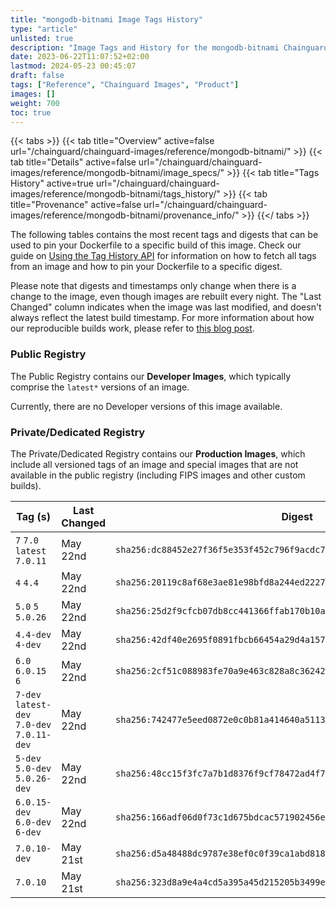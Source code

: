 ```yaml
---
title: "mongodb-bitnami Image Tags History"
type: "article"
unlisted: true
description: "Image Tags and History for the mongodb-bitnami Chainguard Image"
date: 2023-06-22T11:07:52+02:00
lastmod: 2024-05-23 00:45:07
draft: false
tags: ["Reference", "Chainguard Images", "Product"]
images: []
weight: 700
toc: true
---
```


{{< tabs >}}
{{< tab title="Overview" active=false url="/chainguard/chainguard-images/reference/mongodb-bitnami/" >}}
{{< tab title="Details" active=false url="/chainguard/chainguard-images/reference/mongodb-bitnami/image_specs/" >}}
{{< tab title="Tags History" active=true url="/chainguard/chainguard-images/reference/mongodb-bitnami/tags_history/" >}}
{{< tab title="Provenance" active=false url="/chainguard/chainguard-images/reference/mongodb-bitnami/provenance_info/" >}}
{{</ tabs >}}

The following tables contains the most recent tags and digests that can be used to pin your Dockerfile to a specific build of this image. Check our guide on [Using the Tag History API](/chainguard/chainguard-images/using-the-tag-history-api/) for information on how to fetch all tags from an image and how to pin your Dockerfile to a specific digest.

Please note that digests and timestamps only change when there is a change to the image, even though images are rebuilt every night. The "Last Changed" column indicates when the image was last modified, and doesn't always reflect the latest build timestamp. For more information about how our reproducible builds work, please refer to [this blog post](https://www.chainguard.dev/unchained/reproducing-chainguards-reproducible-image-builds).

### Public Registry
The Public Registry contains our **Developer Images**, which typically comprise the `latest*` versions of an image.

Currently, there are no Developer versions of this image available.

### Private/Dedicated Registry
The Private/Dedicated Registry contains our **Production Images**, which include all versioned tags of an image and special images that are not available in the public registry (including FIPS images and other custom builds).

| Tag (s)                                      | Last Changed | Digest                                                                    |
|----------------------------------------------|--------------|---------------------------------------------------------------------------|
|  `7` `7.0` `latest` `7.0.11`                 | May 22nd     | `sha256:dc88452e27f36f5e353f452c796f9acdc7ff28cbaee280816e507cdb6f0070ce` |
|  `4` `4.4`                                   | May 22nd     | `sha256:20119c8af68e3ae81e98bfd8a244ed222775e35ae6bbef58338745738cddb42d` |
|  `5.0` `5` `5.0.26`                          | May 22nd     | `sha256:25d2f9cfcb07db8cc441366ffab170b10ae30bf2ee5757b85e7e26a83fbd8f12` |
|  `4.4-dev` `4-dev`                           | May 22nd     | `sha256:42df40e2695f0891fbcb66454a29d4a1574e5d5710e351cd51305d859dff78dd` |
|  `6.0` `6.0.15` `6`                          | May 22nd     | `sha256:2cf51c088983fe70a9e463c828a8c3624253cfbd43a823f56b8972bf1038a477` |
|  `7-dev` `latest-dev` `7.0-dev` `7.0.11-dev` | May 22nd     | `sha256:742477e5eed0872e0c0b81a414640a51135dc589940614445f490edeb1a33c1c` |
|  `5-dev` `5.0-dev` `5.0.26-dev`              | May 22nd     | `sha256:48cc15f3fc7a7b1d8376f9cf78472ad4f72abcee758ed5a130d7b96192a34c00` |
|  `6.0.15-dev` `6.0-dev` `6-dev`              | May 22nd     | `sha256:166adf06d0f73c1d675bdcac571902456e82918004f031ddc393ed456b018a4d` |
|  `7.0.10-dev`                                | May 21st     | `sha256:d5a48488dc9787e38ef0c0f39ca1abd8184f1b0c9118796bc6e70501278691dc` |
|  `7.0.10`                                    | May 21st     | `sha256:323d8a9e4a4cd5a395a45d215205b3499e2ae2ef56ece7f9992e0d21888a9ac7` |


